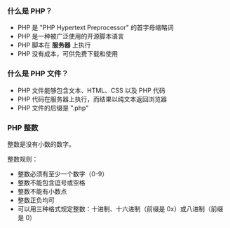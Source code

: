 ### 什么是 PHP？
* PHP 是 "PHP Hypertext Preprocessor" 的首字母缩略词
* PHP 是一种被广泛使用的开源脚本语言
* PHP 脚本在 __服务器__ 上执行
* PHP 没有成本，可供免费下载和使用


### 什么是 PHP 文件？
* PHP 文件能够包含文本、HTML、CSS 以及 PHP 代码
* PHP 代码在服务器上执行，而结果以纯文本返回浏览器
* PHP 文件的后缀是 ".php"
### PHP 整数
整数是没有小数的数字。

整数规则：

* 整数必须有至少一个数字（0-9）
* 整数不能包含逗号或空格
* 整数不能有小数点
* 整数正负均可
* 可以用三种格式规定整数：十进制、十六进制（前缀是 0x）或八进制（前缀是 0）
